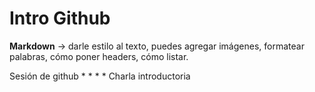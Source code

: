 # Intro Github
**Markdown** -> darle estilo al texto, puedes agregar imágenes, formatear palabras, cómo poner headers, cómo listar.


 Sesión de github
*
*
*
*
Charla introductoria
